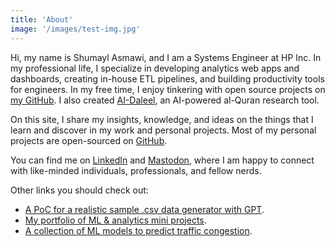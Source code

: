 ```yaml
---
title: 'About'
image: '/images/test-img.jpg'
---
```


Hi, my name is Shumayl Asmawi, and I am a Systems Engineer at HP Inc. In my professional life, I specialize in developing analytics web apps and dashboards, creating in-house ETL pipelines, and building productivity tools for engineers. In my free time, I enjoy tinkering with open source projects on [my GitHub](https://github.com/mshumayl/). I also created [AI-Daleel](https://ai-daleel.com/), an AI-powered al-Quran research tool.

On this site, I share my insights, knowledge, and ideas on the things that I learn and discover in my work and personal projects. Most of my personal projects are open-sourced on [GitHub](https://github.com/mshumayl/).

You can find me on [LinkedIn](https://www.linkedin.com/in/shumayl-111/) and [Mastodon](https://fosstodon.org/@shumayl), where I am happy to connect with like-minded individuals, professionals, and fellow nerds.

Other links you should check out:
- [A PoC for a realistic sample .csv data generator with GPT](https://github.com/mshumayl/gpt-to-csv).
- [My portfolio of ML & analytics mini projects](https://mshumayl.github.io/ml-analytics-portfolio/).
- [A collection of ML models to predict traffic congestion](https://github.com/mshumayl/traffic-prediction).